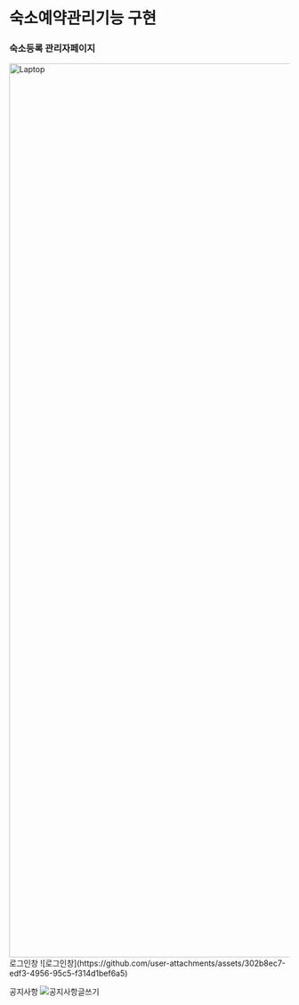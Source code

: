 # 숙소예약관리기능 구현

### 숙소등록 관리자페이지


<img width="1604" alt="Laptop" src="https://github.com/user-attachments/assets/572fd12a-2ba4-4d10-a84f-ef05483a8176" alt="숙소리스트">
로그인창
![로그인창](https://github.com/user-attachments/assets/302b8ec7-edf3-4956-95c5-f314d1bef6a5)

공지사항 
![공지사항글쓰기](https://github.com/user-attachments/assets/d7696908-55e4-49e1-bded-507c409804ac)



